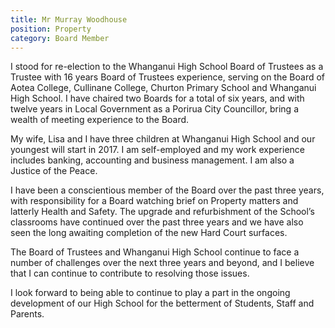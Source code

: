 ```yaml
---
title: Mr Murray Woodhouse
position: Property
category: Board Member
---
```

I stood for re-election to the Whanganui High School Board of Trustees as a Trustee with 16 years Board of Trustees experience, serving on the Board of Aotea College, Cullinane College, Churton Primary School and Whanganui High School. I have chaired two Boards for a total of six years, and with twelve years in Local Government as a Porirua City Councillor, bring a wealth of meeting experience to the Board.



My wife, Lisa and I have three children at Whanganui High School and our youngest will start in 2017. I am self-employed and my work experience includes banking, accounting and business management. I am also a Justice of the Peace.



I have been a conscientious member of the Board over the past three years, with responsibility for a Board watching brief on Property matters and latterly Health and Safety. The upgrade and refurbishment of the School’s classrooms have continued over the past three years and we have also seen the long awaiting completion of the new Hard Court surfaces.



The Board of Trustees and Whanganui High School continue to face a number of challenges over the next three years and beyond, and I believe that I can continue to contribute to resolving those issues.



I look forward to being able to continue to play a part in the ongoing development of our High School for the betterment of Students, Staff and Parents.
